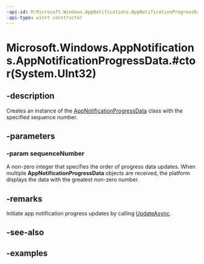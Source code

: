 ```yaml
---
-api-id: M:Microsoft.Windows.AppNotifications.AppNotificationProgressData.#ctor(System.UInt32)
-api-type: winrt constructor
---
```


# Microsoft.Windows.AppNotifications.AppNotificationProgressData.#ctor(System.UInt32)

<!--
public AppNotificationProgressData (uint sequenceNumber);
-->


## -description

Creates an instance of the [AppNotificationProgressData](xref:Microsoft.Windows.AppNotifications.AppNotificationProgressData) class with the specified sequence number.

## -parameters

### -param sequenceNumber

A non-zero integer that specifies the order of progress data updates. When multiple **AppNotificationProgressData** objects are received, the platform displays the data with the greatest non-zero number.

## -remarks

Initiate app notification progress updates by calling [UpdateAsync](xref:Microsoft.Windows.AppNotifications.AppNotificationManager.UpdateAsync*).

## -see-also

## -examples


